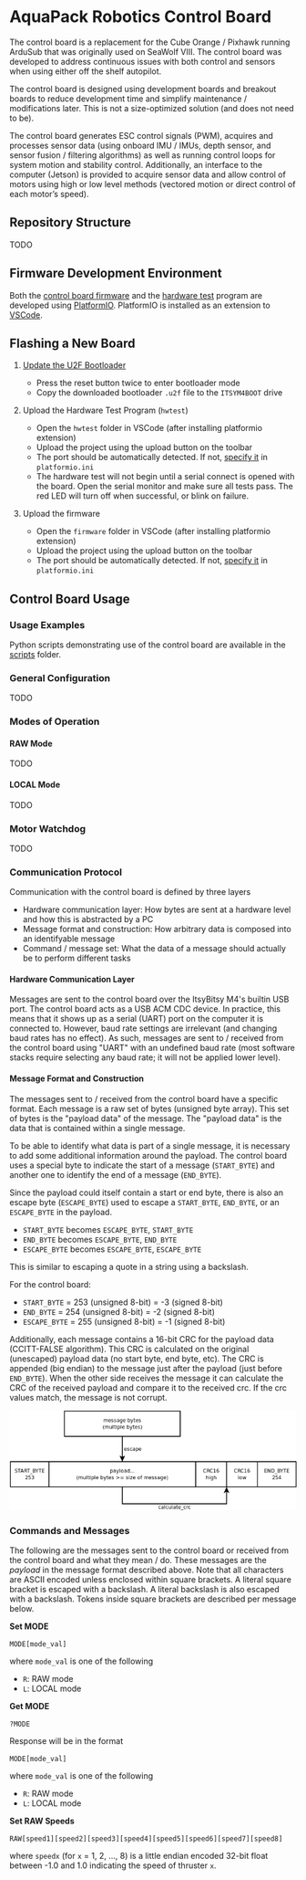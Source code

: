 # AquaPack Robotics Control Board

The control board is a replacement for the Cube Orange / Pixhawk running ArduSub that was originally used on SeaWolf VIII. The control board was developed to address continuous issues with both control and sensors when using either off the shelf autopilot.

The control board is designed using development boards and breakout boards to reduce development time and simplify maintenance / modifications later. This is not a size-optimized solution (and does not need to be).

The control board generates ESC control signals (PWM), acquires and processes sensor data (using onboard IMU / IMUs, depth sensor, and sensor fusion / filtering algorithms) as well as running control loops for system motion and stability control. Additionally, an interface to the computer (Jetson) is provided to acquire sensor data and allow control of motors using high or low level methods (vectored motion or direct control of each motor’s speed).


## Repository Structure

TODO


## Firmware Development Environment

Both the [control board firmware](./firmware/) and the [hardware test](./hwtest/) program are developed using [PlatformIO](https://platformio.org/). PlatformIO is installed as an extension to [VSCode](https://code.visualstudio.com/).


## Flashing a New Board

1. [Update the U2F Bootloader](https://learn.adafruit.com/introducing-adafruit-itsybitsy-m4/update-the-uf2-bootloader)
    - Press the reset button twice to enter bootloader mode
    - Copy the downloaded bootloader `.u2f` file to the `ITSYM4BOOT` drive

2. Upload the Hardware Test Program (`hwtest`)
    - Open the `hwtest` folder in VSCode (after installing platformio extension)
    - Upload the project using the upload button on the toolbar
    - The port should be automatically detected. If not, [specify it](https://docs.platformio.org/en/latest/projectconf/section_env_upload.html) in `platformio.ini`
    - The hardware test will not begin until a serial connect is opened with the board. Open the serial monitor and make sure all tests pass. The red LED will turn off when successful, or blink on failure.

3. Upload the firmware
    - Open the `firmware` folder in VSCode (after installing platformio extension)
    - Upload the project using the upload button on the toolbar
    - The port should be automatically detected. If not, [specify it](https://docs.platformio.org/en/latest/projectconf/section_env_upload.html) in `platformio.ini`


## Control Board Usage

### Usage Examples

Python scripts demonstrating use of the control board are available in the [scripts](./scripts) folder.

### General Configuration

TODO


### Modes of Operation

#### RAW Mode

TODO

#### LOCAL Mode

TODO

### Motor Watchdog

TODO


### Communication Protocol

Communication with the control board is defined by three layers
- Hardware communication layer: How bytes are sent at a hardware level and how this is abstracted by a PC
- Message format and construction: How arbitrary data is composed into an identifyable message
- Command / message set: What the data of a message should actually be to perform different tasks


#### Hardware Communication Layer

Messages are sent to the control board over the ItsyBitsy M4's builtin USB port. The control board acts as a USB ACM CDC device. In practice, this means that it shows up as a serial (UART) port on the computer it is connected to. However, baud rate settings are irrelevant (and changing baud rates has no effect). As such, messages are sent to / received from the control board using "UART" with an undefined baud rate (most software stacks require selecting any baud rate; it will not be applied lower level).


#### Message Format and Construction

The messages sent to / received from the control board have a specific format. Each message is a raw set of bytes (unsigned byte array). This set of bytes is the "payload data" of the message. The "payload data" is the data that is contained within a single message.

To be able to identify what data is part of a single message, it is necessary to add some additional information around the payload. The control board uses a special byte to indicate the start of a message (`START_BYTE`) and another one to identify the end of a message (`END_BYTE`). 

Since the payload could itself contain a start or end byte, there is also an escape byte (`ESCAPE_BYTE`) used to escape a `START_BYTE`, `END_BYTE`, or an `ESCAPE_BYTE` in the payload. 
- `START_BYTE` becomes `ESCAPE_BYTE`, `START_BYTE`
- `END_BYTE` becomes `ESCAPE_BYTE`, `END_BYTE`
- `ESCAPE_BYTE` becomes `ESCAPE_BYTE`, `ESCAPE_BYTE`

This is similar to escaping a quote in a string using a backslash.

For the control board:
- `START_BYTE` = 253 (unsigned 8-bit) = -3 (signed 8-bit)
- `END_BYTE` = 254 (unsigned 8-bit) = -2 (signed 8-bit)
- `ESCAPE_BYTE` = 255 (unsigned 8-bit) = -1 (signed 8-bit)

Additionally, each message contains a 16-bit CRC for the payload data (CCITT-FALSE algorithm). This CRC is calculated on the original (unescaped) payload data (no start byte, end byte, etc). The CRC is appended (big endian) to the message just after the payload (just before `END_BYTE`). When the other side receives the message it can calculate the CRC of the received payload and compare it to the received crc. If the crc values match, the message is not corrupt.

<p align="center">
    <img height="175" src="./img/cb_msg_construction.png">
</p>


### Commands and Messages

The following are the messages sent to the control board or received from the control board and what they mean / do. These messages are the *payload* in the message format described above. Note that all characters are ASCII encoded unless enclosed within square brackets. A literal square bracket is escaped with a backslash. A literal backslash is also escaped with a backslash. Tokens inside square brackets are described per message below.

**Set MODE**

```
MODE[mode_val]
```

where `mode_val` is one of the following

- `R`: RAW mode
- `L`: LOCAL mode


**Get MODE**

```
?MODE
```

Response will be in the format

```
MODE[mode_val]
```

where `mode_val` is one of the following

- `R`: RAW mode
- `L`: LOCAL mode

**Set RAW Speeds**

```
RAW[speed1][speed2][speed3][speed4][speed5][speed6][speed7][speed8]
```

where `speedx` (for `x` = 1, 2, ..., 8) is a little endian encoded 32-bit float between -1.0 and 1.0 indicating the speed of thruster `x`.

